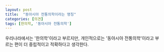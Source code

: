 ```yaml
---
layout: post
title:  "동아시아 전통의학이라는 명칭"
categories: [의견]
tags: [한의학, '동아시아 전통의학']
---
```


우리나라에서는 '한의학'이라고 부르지만, 개인적으로는 '동아시아 전통의학'이라고 부르는 편이 더 중립적이고 적확하다고 생각한다.
